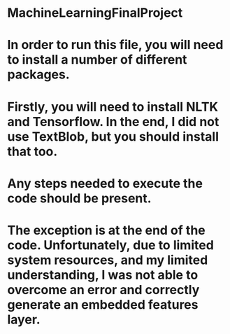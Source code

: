 # MachineLearningFinalProject

# In order to run this file, you will need to install a number of different packages.

# Firstly, you will need to install NLTK and Tensorflow. In the end, I did not use TextBlob, but you should install that too.

# Any steps needed to execute the code should be present.

# The exception is at the end of the code. Unfortunately, due to limited system resources, and my limited understanding, I was not able to overcome an error and correctly generate an embedded features layer.
